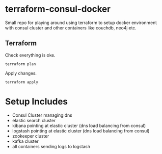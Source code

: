 # terraform-consul-docker

Small repo for playing around using terraform to setup docker environment with consul cluster and other containers like couchdb, neo4j etc.

## Terraform

Check everything is oke.

`terraform plan`

Apply changes.

`terraform apply`

# Setup Includes

* Consul Cluster managing dns
* elastic search cluster
* kibana pointing at elastic cluster (dns load balancing from consul)
* logstash pointing at elastic cluster (dns load balancing from consul)
* zookeeper cluster 
* kafka cluster
* all containers sending logs to logstash

